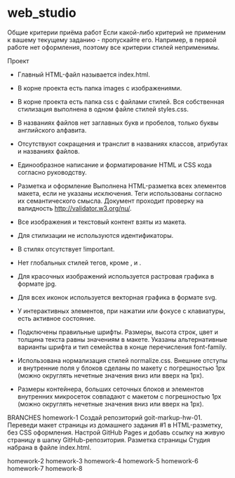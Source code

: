 # web_studio
Общие критерии приёма работ
Если какой-либо критерий не применим к вашему текущему заданию - пропускайте его.
Например, в первой работе нет оформления, поэтому все критерии стилей неприменимы.

Проект
- Главный HTML-файл называется index.html.

- В корне проекта есть папка images с изображениями.

- В корне проекта есть папка css с файлами стилей.
Вся собственная стилизация выполнена в одном файле стилей styles.css.

- В названиях файлов нет заглавных букв и пробелов, только буквы английского алфавита.

- Отсутствуют сокращения и транслит в названиях классов, атрибутах и названиях файлов.

- Единообразное написание и форматирование HTML и CSS кода согласно руководству.

- Разметка и оформление
Выполнена HTML-разметка всех элементов макета, если не указаны исключения.
Теги использованы согласно их семантического смысла.
Документ проходит проверку на валидность http://validator.w3.org/nu/.

- Все изображения и текстовый контент взяты из макета.

- Для стилизации не используются идентификаторы.

- В стилях отсутствует !important.

- Нет глобальных стилей тегов, кроме <html>, <body> и <img>.

- Для красочных изображений используется растровая графика в формате jpg.

- Для всех иконок используется векторная графика в формате svg.

- У интерактивных элементов, при нажатии или фокусе с клавиатуры, есть активное состояние.

- Подключены правильные шрифты. Размеры, высота строк, цвет и толщина текста равны значениям в макете.
Указаны альтернативные варианты шрифта и тип семейства в конце перечисления font-family.

- Использована нормализация стилей normalize.css.
Внешние отступы и внутренние поля у блоков сделаны по макету с погрешностью 1px (можно округлять нечетные значения вниз или вверх на 1px).

- Размеры контейнера, больших сеточных блоков и элементов внутренних микросеток совпадают с макетом с погрешностью 1px (можно округлять нечетные значения вниз или вверх на 1px).

BRANCHES
homework-1
Создай репозиторий goit-markup-hw-01.
Переведи макет страницы из домашнего задания #1 в HTML-разметку, без CSS оформления.
Настрой GitHub Pages и добавь ссылку на живую страницу в шапку GitHub-репозитория.
Разметка страницы Студия набрана в файле index.html.

homework-2
homework-3
homework-4
homework-5
homework-6
homework-7
homework-8